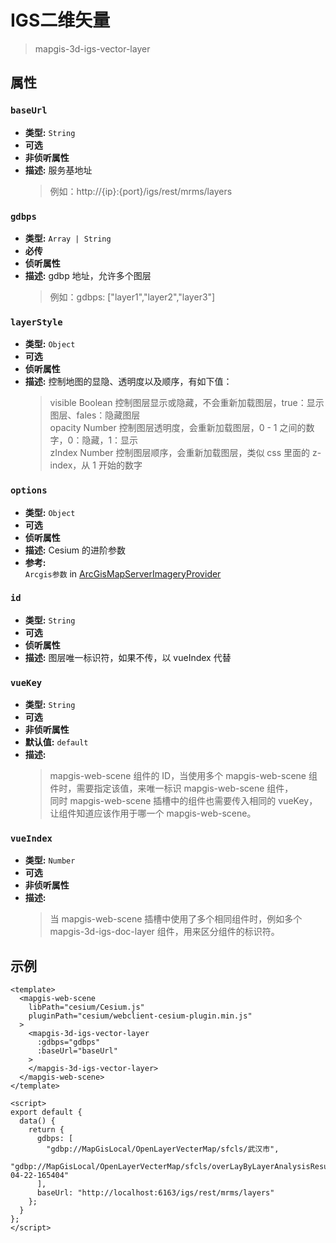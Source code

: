 # IGS二维矢量

> mapgis-3d-igs-vector-layer

## 属性

### `baseUrl`

- **类型:** `String`
- **可选**
- **非侦听属性**
- **描述:** 服务基地址
  > 例如：http://{ip}:{port}/igs/rest/mrms/layers

### `gdbps`

- **类型:** `Array | String`
- **必传**
- **侦听属性**
- **描述:** gdbp 地址，允许多个图层
  > 例如：gdbps: ["layer1","layer2","layer3"]

### `layerStyle`

- **类型:** `Object`
- **可选**
- **侦听属性**
- **描述:** 控制地图的显隐、透明度以及顺序，有如下值：
  > visible Boolean 控制图层显示或隐藏，不会重新加载图层，true：显示图层、fales：隐藏图层 <br/>
  > opacity Number 控制图层透明度，会重新加载图层，0 - 1 之间的数字，0：隐藏，1：显示 <br/>
  > zIndex Number 控制图层顺序，会重新加载图层，类似 css 里面的 z-index，从 1 开始的数字 <br/>

### `options`

- **类型:** `Object`
- **可选**
- **侦听属性**
- **描述:** Cesium 的进阶参数
- **参考:** <br>
  `Arcgis参数` in [ArcGisMapServerImageryProvider](//http://develop.smaryun.com:8899/docs/other/mapgis-cesium/ArcGisMapServerImageryProvider.html?classFilter=ArcGisMapServerImageryProvider)

### `id`

- **类型:** `String`
- **可选**
- **侦听属性**
- **描述:** 图层唯一标识符，如果不传，以 vueIndex 代替

### `vueKey`

- **类型:** `String`
- **可选**
- **非侦听属性**
- **默认值:** `default`
- **描述:**
  > mapgis-web-scene 组件的 ID，当使用多个 mapgis-web-scene 组件时，需要指定该值，来唯一标识 mapgis-web-scene 组件， <br/>
  > 同时 mapgis-web-scene 插槽中的组件也需要传入相同的 vueKey，让组件知道应该作用于哪一个 mapgis-web-scene。

### `vueIndex`

- **类型:** `Number`
- **可选**
- **非侦听属性**
- **描述:**
  > 当 mapgis-web-scene 插槽中使用了多个相同组件时，例如多个 mapgis-3d-igs-doc-layer 组件，用来区分组件的标识符。

## 示例

```vue
<template>
  <mapgis-web-scene
    libPath="cesium/Cesium.js"
    pluginPath="cesium/webclient-cesium-plugin.min.js"
  >
    <mapgis-3d-igs-vector-layer
      :gdbps="gdbps"
      :baseUrl="baseUrl"
    >
    </mapgis-3d-igs-vector-layer>
  </mapgis-web-scene>
</template>

<script>
export default {
  data() {
    return {
      gdbps: [
        "gdbp://MapGisLocal/OpenLayerVecterMap/sfcls/武汉市",
        "gdbp://MapGisLocal/OpenLayerVecterMap/sfcls/overLayByLayerAnalysisResultLayer2021-04-22-165404"
      ],
      baseUrl: "http://localhost:6163/igs/rest/mrms/layers"
    };
  }
};
</script>
```
